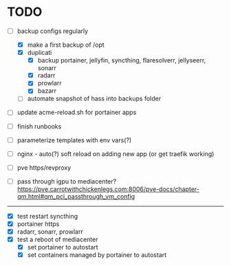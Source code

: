 # TODO

- [ ] backup configs regularly 
  - [x] make a first backup of /opt
  - [x] duplicati
    - [x] backup portainer, jellyfin, syncthing, flaresolverr, jellyseerr, sonarr
    - [x] radarr
    - [x] prowlarr
    - [x] bazarr
  - [ ] automate snapshot of hass into backups folder
- [ ] update acme-reload.sh for portainer apps
- [ ] finish runbooks

- [ ] parameterize templates with env vars(?)
- [ ] nginx - auto(?) soft reload on adding new app (or get traefik working)
- [ ] pve https/revproxy
- [ ] pass through igpu to mediacenter? https://pve.carrotwithchickenlegs.com:8006/pve-docs/chapter-qm.html#qm_pci_passthrough_vm_config

---

- [x] test restart syncthing
- [x] portainer https
- [x] radarr, sonarr, prowlarr
- [x] test a reboot of mediacenter
  - [x] set portainer to autostart
  - [x] set containers managed by portainer to autostart
